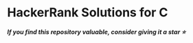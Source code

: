 # HackerRank Solutions for C

***If you find this repository valuable, consider giving it a star ⭐️***
